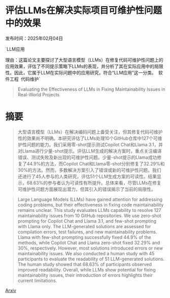 # 评估LLMs在解决实际项目可维护性问题中的效果

发布时间：2025年02月04日

`LLM应用

理由：这篇论文主要探讨了大型语言模型（LLMs）在修复代码可维护性问题上的应用效果，评估了不同提示策略下LLMs的表现，并分析了其在实际应用中的局限性。因此，它属于LLM在实际问题中的应用研究，符合“LLM应用”这一分类。` `软件工程` `代码维护`

> Evaluating the Effectiveness of LLMs in Fixing Maintainability Issues in Real-World Projects

# 摘要

> 大型语言模型（LLMs）在解决编码问题上备受关注，但其修复代码可维护性的效果尚不明确。本研究评估了LLMs处理10个GitHub仓库中127个可维护性问题的能力。我们采用零-shot提示测试Copilot Chat和Llama 3.1，并对Llama进行少量-shot提示。评估LLM生成的解决方案时，重点关注编译错误、测试失败及新出现的可维护性问题。少量-shot提示的Llama成功修复了44.9%的方法，而Copilot Chat和Llama零-shot分别修复了32.29%和30%的方法。然而，多数解决方案引入了错误或新的可维护性问题。我们还进行了45人参与的人类研究，评估51个LLM生成方案的可读性。结果显示，68.63%的参与者认为可读性有所提升。总体来看，尽管LLMs在修复可维护性问题方面展现出潜力，但其引入的错误揭示了当前的局限性。

> Large Language Models (LLMs) have gained attention for addressing coding problems, but their effectiveness in fixing code maintainability remains unclear. This study evaluates LLMs capability to resolve 127 maintainability issues from 10 GitHub repositories. We use zero-shot prompting for Copilot Chat and Llama 3.1, and few-shot prompting with Llama only. The LLM-generated solutions are assessed for compilation errors, test failures, and new maintainability problems. Llama with few-shot prompting successfully fixed 44.9% of the methods, while Copilot Chat and Llama zero-shot fixed 32.29% and 30%, respectively. However, most solutions introduced errors or new maintainability issues. We also conducted a human study with 45 participants to evaluate the readability of 51 LLM-generated solutions. The human study showed that 68.63% of participants observed improved readability. Overall, while LLMs show potential for fixing maintainability issues, their introduction of errors highlights their current limitations.

[Arxiv](https://arxiv.org/abs/2502.02368)